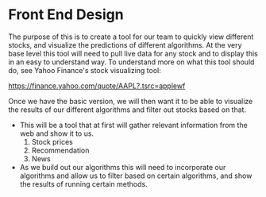 # Front End Design

The purpose of this is to create a tool for our team to quickly view different stocks, and visualize the predictions of different algorithms. At the very base
level this tool will need to pull live data for any stock and to display this in an easy to understand way. To understand more on what this tool should do, see
Yahoo Finance's stock visualizing tool:

https://finance.yahoo.com/quote/AAPL?.tsrc=applewf

Once we have the basic version, we will then want it to be able to visualize the results of our different algorithms and filter out stocks based on that. 

- This will be a tool that at first will gather relevant information from the web and show it to us.
  1. Stock prices
  2. Recommendation
  3. News
- As we build out our algorithms this will need to incorporate our algorithms and allow us to filter based on certain algorithms, 
and show the results of running certain methods.
